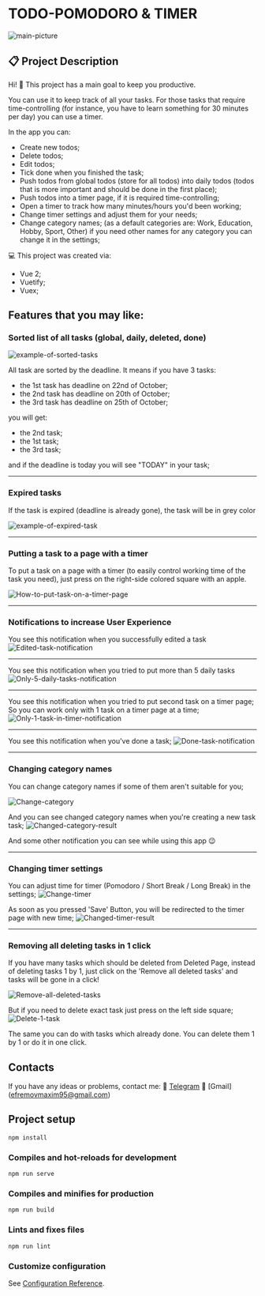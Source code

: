 # TODO-POMODORO & TIMER

![main-picture](git_images/Main.jpg)

## 📋 Project Description

Hi! 👋
This project has a main goal to keep you productive.

You can use it to keep track of all your tasks.
For those tasks that require time-controlling (for instance, you have to learn something for 30 minutes per day) you can use a timer.

In the app you can:

- Create new todos;
- Delete todos;
- Edit todos;
- Tick done when you finished the task;
- Push todos from global todos (store for all todos) into daily todos (todos that is more important and should be done in the first place);
- Push todos into a timer page, if it is required time-controlling;
- Open a timer to track how many minutes/hours you'd been working;
- Change timer settings and adjust them for your needs;
- Change category names; (as a default categories are: Work, Education, Hobby, Sport, Other) if you need other names for any category you can change it in the settings;

💻 This project was created via:

- Vue 2;
- Vuetify;
- Vuex;

## Features that you may like:

### Sorted list of all tasks (global, daily, deleted, done)

![example-of-sorted-tasks](git_images/Daily-sort.jpg)

All task are sorted by the deadline. It means if you have 3 tasks:

- the 1st task has deadline on 22nd of October;
- the 2nd task has deadline on 20th of October;
- the 3rd task has deadline on 25th of October;

you will get:

- the 2nd task;
- the 1st task;
- the 3rd task;

and if the deadline is today you will see "TODAY" in your task;

---

### Expired tasks

If the task is expired (deadline is already gone), the task will be in grey color

![example-of-expired-task](git_images/Global-expired.jpg)

---

### Putting a task to a page with a timer

To put a task on a page with a timer (to easily control working time of the task you need), just press on the right-side colored square with an apple.

![How-to-put-task-on-a-timer-page](git_images/Put-task-on-a-timer-page.jpg)

---

### Notifications to increase User Experience

You see this notification when you successfully edited a task
![Edited-task-notification](git_images/Edited-task-notification.jpg)

---

You see this notification when you tried to put more than 5 daily tasks
![Only-5-daily-tasks-notification](git_images/Only-5-daily-tasks-notification.jpg)

---

You see this notification when you tried to put second task on a timer page;
So you can work only with 1 task on a timer page at a time;
![Only-1-task-in-timer-notification](git_images/Only-1-task-in-timer-notification.jpg)

---

You see this notification when you've done a task;
![Done-task-notification](git_images/Done-task-notification.jpg)

---

### Changing category names

You can change category names if some of them aren't suitable for you;

![Change-category](git_images/Change-category.jpg)

And you can see changed category names when you're creating a new task task;
![Changed-category-result](git_images/Changed-category-result.jpg)

And some other notification you can see while using this app 😉

---

### Changing timer settings

You can adjust time for timer (Pomodoro / Short Break / Long Break) in the settings;
![Change-timer](git_images/Change-timer.jpg)

As soon as you pressed 'Save' Button, you will be redirected to the timer page with new time;
![Changed-timer-result](git_images/Changed-timer-result.jpg)

---

### Removing all deleting tasks in 1 click

If you have many tasks which should be deleted from Deleted Page, instead of deleting tasks 1 by 1, just click on the 'Remove all deleted tasks' and tasks will be gone in a click!

![Remove-all-deleted-tasks](git_images/Remove-all-deleted-tasks.jpg)

But if you need to delete exact task just press on the left side square;
![Delete-1-task](git_images/Delete-1-task.jpg)

The same you can do with tasks which already done. You can delete them 1 by 1 or do it in one click.

## Contacts

If you have any ideas or problems, contact me:
📱 [Telegram](https://t.me/mackseam)
📧 [Gmail] (efremovmaxim95@gmail.com)

## Project setup

```
npm install
```

### Compiles and hot-reloads for development

```
npm run serve
```

### Compiles and minifies for production

```
npm run build
```

### Lints and fixes files

```
npm run lint
```

### Customize configuration

See [Configuration Reference](https://cli.vuejs.org/config/).
